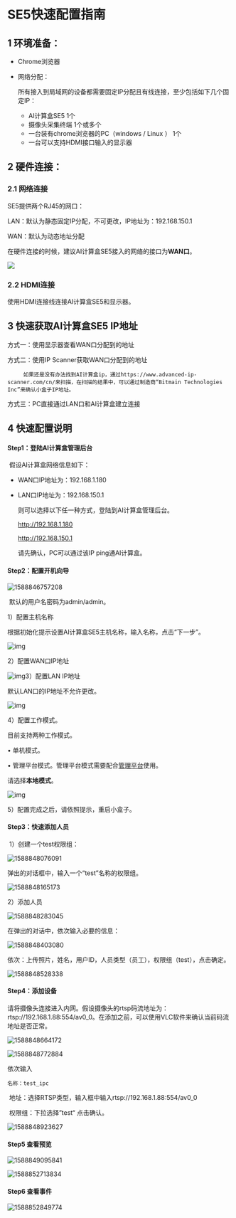 # SE5快速配置指南

## 1 环境准备：

- Chrome浏览器

- 网络分配：

  所有接入到局域网的设备都需要固定IP分配且有线连接，至少包括如下几个固定IP：

  - AI计算盒SE5 1个
  - 摄像头采集终端 1个或多个
  - 一台装有chrome浏览器的PC（windows / Linux ） 1个
  - 一台可以支持HDMI接口输入的显示器

## 2 硬件连接：

### 2.1 网络连接

SE5提供两个RJ45的网口：

LAN：默认为静态固定IP分配，不可更改，IP地址为：192.168.150.1

WAN：默认为动态地址分配

在硬件连接的时候，建议AI计算盒SE5接入的网络的接口为**WAN口**。

![](../../../../imgs/V5R2C01_999.png)

### 2.2 HDMI连接 

使用HDMI连接线连接AI计算盒SE5和显示器。

## 3 快速获取AI计算盒SE5 IP地址

方式一：使用显示器查看WAN口分配到的地址

方式二：使用IP Scanner获取WAN口分配到的地址

```
     如果还是没有办法找到AI计算盒ip，通过https://www.advanced-ip-scanner.com/cn/来扫描，在扫描的结果中，可以通过制造商“Bitmain Technologies Inc”来确认小盒子IP地址。
```

方式三：PC直接通过LAN口和AI计算盒建立连接

## 4 快速配置说明

#### 	Step1：登陆AI计算盒管理后台

​		假设AI计算盒网络信息如下：

- WAN口IP地址为：192.168.1.180

- LAN口IP地址为：192.168.150.1

  则可以选择以下任一种方式，登陆到AI计算盒管理后台。

  http://192.168.1.180

  http://192.168.150.1

  请先确认，PC可以通过该IP ping通AI计算盒。

#### 	Step2：配置开机向导

![1588846757208](../../../../imgs/V5R2C01_1588846757208.png)

​	默认的用户名密码为admin/admin。

1）配置主机名称

根据初始化提示设置AI计算盒SE5主机名称，输入名称，点击“下一步”。

![img](../../../../imgs/V5R2C01_clip_image002.jpg)

2）配置WAN口IP地址

![img](../../../../imgs/V5R2C01_clip_image004.jpg)3）配置LAN IP地址

默认LAN口的IP地址不允许更改。

![img](../../../../imgs/V5R2C01_clip_image00111.jpg)

4）配置工作模式。

目前支持两种工作模式。

•             单机模式。

•             管理平台模式。管理平台模式需要配合[管理平台](../../api-lie-biao/xi-tong-dui-jie-shuo-ming-shu/dui-jie-guan-li-ping-tai/README.md)使用。

请选择**本地模式**。

![img](../../../../imgs/V5R2C01_clip_image008.jpg) 

 5）配置完成之后，请依照提示，重启小盒子。

#### 	Step3：快速添加人员

​	1）创建一个test权限组：

![1588848076091](../../../../imgs/V5R2C01_1588848076091.png)

弹出的对话框中，输入一个“test”名称的权限组。

![1588848165173](../../../../imgs/V5R2C01_1588848165173.png)

2）添加人员

![1588848283045](../../../../imgs/V5R2C01_1588848283045.png)

在弹出的对话中，依次输入必要的信息：

![1588848403080](../../../../imgs/V5R2C01_1588848403080.png)

依次：上传照片，姓名，用户ID，人员类型（员工），权限组（test），点击确定。

![1588848528338](../../../../imgs/V5R2C01_1588848528338.png)

#### Step4：添加设备

​	请将摄像头连接进入内网。假设摄像头的rtsp码流地址为：rtsp://192.168.1.88:554/av0_0。在添加之前，可以使用VLC软件来确认当前码流地址是否正常。

![1588848664172](../../../../imgs/V5R2C01_1588848664172.png)

![1588848772884](../../../../imgs/V5R2C01_1588848772884.png)

依次输入

 	名称：test_ipc

​	地址：选择RTSP类型，输入框中输入rtsp://192.168.1.88:554/av0_0

​	权限组：下拉选择”test“
点击确认。

![1588848923627](../../../../imgs/V5R2C01_1588848923627.png)

#### Step5 查看预览

![1588849095841](../../../../imgs/V5R2C01_1588849095841.png)

![1588852713834](../../../../imgs/V5R2C01_1588852713834.png)

#### Step6 查看事件

![1588852849774](../../../../imgs/V5R2C01_1588852849774.png)

